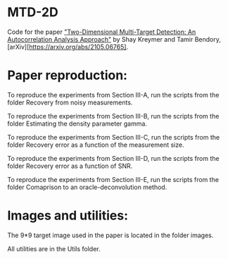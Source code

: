 # MTD-2D
 Code for the paper ["Two-Dimensional Multi-Target Detection: An Autocorrelation Analysis Approach"](https://ieeexplore.ieee.org/document/9699103) by Shay Kreymer and Tamir Bendory, [arXiv][https://arxiv.org/abs/2105.06765].
 
 # Paper reproduction:
 
 To reproduce the experiments from Section III-A, run the scripts from the folder Recovery from noisy measurements.
 
 To reproduce the experiments from Section III-B, run the scripts from the folder Estimating the density parameter gamma.
 
 To reproduce the experiments from Section III-C, run the scripts from the folder Recovery error as a function of the measurement size.
 
 To reproduce the experiments from Section III-D, run the scripts from the folder Recovery error as a function of SNR.
 
 To reproduce the experiments from Section III-E, run the scripts from the folder Comaprison to an oracle-deconvolution method.
 
 # Images and utilities:
 
 The 9*9 target image used in the paper is located in the folder images.
 
 All utilities are in the Utils folder.
 
